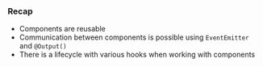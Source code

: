 ### Recap

* Components are reusable
* Communication between components is possible using `EventEmitter` and `@Output()`
* There is a lifecycle with various hooks when working with components